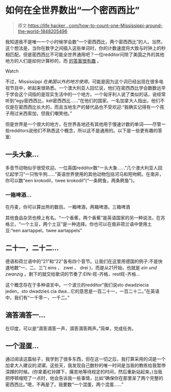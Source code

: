 # 如何在全世界数出“一个密西西比”

> 原文:[https://life hacker . com/how-to-count-one-Mississippi-around-the-world-1848205496](https://lifehacker.com/how-to-count-one-mississippi-around-the-world-1848205496)

我知道我不是唯一一个小时候学会数“一个密西西比，两个密西西比”的人。当然，这个想法是，当你在数字之间插入这些单词时，你的计数速度将大致与时钟上的秒相匹配。但是密西西比不可能全世界通用吧？一位redditor问除了美国之外的其他地方的人们是如何计算秒的，而 [的答案很有趣](https://www.reddit.com/r/NoStupidQuestions/comments/rfaiq3/do_people_outside_the_us_also_say_mississippi_to/) 。

Watch

不过，Mississippi *在美国以外的地方使用*，可能是因为这个词已经出现在很多电视节目中，听起来很熟悉。一个澳大利亚人回忆说，他们在密西西比学会数数远早于学会这个词指的是现实生活中的一个地方。一个匈牙利人说了类似的话，说经常听到“egy密西西比，két密西西比……”在他们的国家。一名加拿大人指出，他们不仅是在密西西比长大的，而且当地生产的替代品也不受欢迎:“我确实记得有一个孩子用过米西索加，但我们嘲笑他。”

但是世界是一个很大的地方，在世界各地还有其他用于慢速计数的单词——尽管一些redditors说他们不熟悉这个概念，所以这不是通用的。以下是一些更有趣的答案:

## 一头大象...

多音节动物似乎很受欢迎。一位英国redditor数“一头大象……”几个澳大利亚人回忆起学习“一只牧牛狗……”英语世界使用的其他动物包括河马和短吻鳄。在南非，你可以数“een krokodil，twee krokodil”(“一条鳄鱼，两条鳄鱼”)。

### 一箱啤酒...

在丹麦，你可以算出熊的数目。一箱啤酒，两箱啤酒，三箱啤酒

其他食品杂货也榜上有名。“一个香蕉，两个香蕉”是英语国家的另一种说法，在苏格兰，“一个土豆，两个土豆”是一种选择。你也可以在南非荷兰语中使用土豆:“een aartappel，twee aartappels”

## 二十一，二十二...

德语和荷兰语中的“21”和“22”各有四个音节。让我们在这里用德国的例子:不是快速地数“一、二、三”( eins 、 zwei 、 drei )，而是从21开始，也就是 *ein und zwanzig* 。剩下的就交给歌词的节奏了:EIN-旺-齐格，rest旺-齐格...

这个概念存在于多种语言中。一个波兰的redditor“我们说sto dwadziecia jeden，sto dwadzieś cia dwa...它的意思是一百二十一，一百二十二。”在英语中，我们有“一千零一，一千二。”

## 滴答滴答一...

在印度，可以是“滴答滴答一声，滴答滴答两声。”简单，完成任务。

## 一个混蛋...

通过阅读这篇帖子，我学到了很多东西，但在这一切之后，我打算采用的词是一个加拿大人建议的*混蛋*。这些天，我发现自己数秒的唯一时间是当我的教练给我暂停深蹲的时候。(你拿着杠铃蹲下，痛苦地等待规定的时间，然后重新站起来。)当我把停顿缩短了一点时，他会告诉我一些事情，比如“确保你在那里呆了两个完整的密西西比。”嗯，不再是了。我要数“一个混蛋，两个混蛋……”
